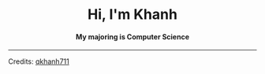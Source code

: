 <div align="center">
<h1 align="center">Hi, I'm Khanh</h1>
<h4 align="center">My majoring is Computer Science 
<!--   <a href="https://github.com/1999AZZAR/1999AZZAR/blob/main/assets/doc/azzar_resume.pdf" target="_blank">resume</a> for more</h4> -->
</div>

<div align="center">
<!--   <a href="https://1999azzar.github.io/1999AZZAR/">
  <img  src="https://github.com/1999AZZAR/1999AZZAR/blob/main/resources/img/grid-snake.svg"
       alt="snake" /></a> -->
</div>

-----
Credits: [qkhanh711](https://github.com/qkhanh711)
